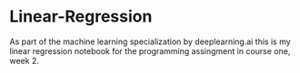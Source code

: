 # Linear-Regression

As part of the machine learning specialization by deeplearning.ai this is my linear regression notebook for the programming assingment in course one, week 2.
